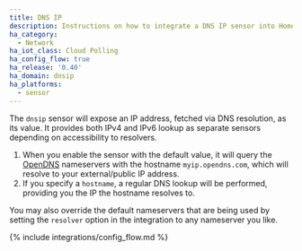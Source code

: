 ```yaml
---
title: DNS IP
description: Instructions on how to integrate a DNS IP sensor into Home Assistant.
ha_category:
  - Network
ha_iot_class: Cloud Polling
ha_config_flow: true
ha_release: '0.40'
ha_domain: dnsip
ha_platforms:
  - sensor
---
```


The `dnsip` sensor will expose an IP address, fetched via DNS resolution, as its value. It provides both IPv4 and IPv6 lookup as separate sensors depending on accessibility to resolvers.

1. When you enable the sensor with the default value, it will query the [OpenDNS](https://www.opendns.com/) nameservers with the hostname `myip.opendns.com`, which will resolve to your external/public IP address.
2. If you specify a `hostname`, a regular DNS lookup will be performed, providing you the IP the hostname resolves to.

You may also override the default nameservers that are being used by setting the `resolver` option in the integration to any nameserver you like.

{% include integrations/config_flow.md %}
